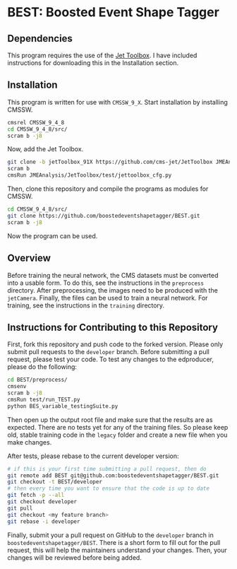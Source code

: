# BEST: Boosted Event Shape Tagger

## Dependencies

This program requires the use of the [Jet Toolbox](https://github.com/cms-jet/JetToolbox/tree/master).
I have included instructions for downloading this in the Installation section.

## Installation

This program is written for use with ``CMSSW_9_X``. Start installation by installing CMSSW.

```bash
cmsrel CMSSW_9_4_8
cd CMSSW_9_4_8/src/
scram b -j8
```
Now, add the Jet Toolbox.

```bash
git clone -b jetToolbox_91X https://github.com/cms-jet/JetToolbox JMEAnalysis/JetToolbox
scram b
cmsRun JMEAnalysis/JetToolbox/test/jettoolbox_cfg.py
```

Then, clone this repository and compile the programs as modules for CMSSW.

```bash
cd CMSSW_9_4_8/src/
git clone https://github.com/boostedeventshapetagger/BEST.git
scram b -j8
```

Now the program can be used. 

## Overview

Before training the neural network, the CMS datasets must be converted into a usable form.
To do this, see the instructions in the ``preprocess`` directory.
After preprocessing, the images need to be produced with the ``jetCamera``. Finally,
the files can be used to train a neural network. For training,
see the instructions in the ``training`` directory.

## Instructions for Contributing to this Repository

First, fork this repository and push code to the forked version.
Please only submit pull requests to the `developer` branch. Before submitting a pull request, 
please test your code. To test any changes to the edproducer, please do the following:

```bash
cd BEST/preprocess/
cmsenv
scram b -j8
cmsRun test/run_TEST.py
python BES_variable_testingSuite.py 
```

Then open up the output root file and make sure that the results are as expected. There are no
tests yet for any of the training files. So please keep old, stable training code in the `legacy` 
folder and create a new file when you make changes. 

After tests, please rebase to the current developer version:

```bash
# if this is your first time submitting a pull request, then do
git remote add BEST git@github.com:boostedeventshapetagger/BEST.git
git checkout -t BEST/developer
# then every time you want to ensure that the code is up to date
git fetch -p --all
git checkout developer
git pull
git checkout <my feature branch>
git rebase -i developer
```

Finally, submit your a pull request on GitHub to the `developer` branch in `boostedeventshapetagger/BEST`.
There is a short form to fill out for the pull request, this will help the maintainers understand your changes.
Then, your changes will be reviewed before being added. 

